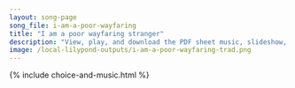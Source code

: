 ```yaml
---
layout: song-page
song_file: i-am-a-poor-wayfaring
title: "I am a poor wayfaring stranger"
description: "View, play, and download the PDF sheet music, slideshow, and audio. Lyrics: I am a poor wayfaring stranger atravlin' through this world of woe, yet there's no sickness, toil or danger in that bright world to which I go.  I'm g... english christian 4part"
image: /local-lilypond-outputs/i-am-a-poor-wayfaring-trad.png
---
```


{% include choice-and-music.html %}